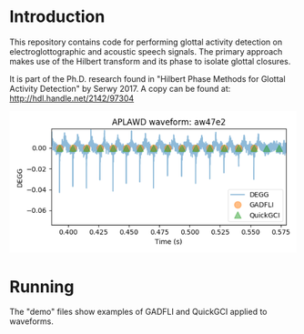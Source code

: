 # Introduction

This repository contains code for performing glottal activity detection
on electroglottographic and acoustic speech signals. The primary approach
makes use of the Hilbert transform and its phase to isolate glottal closures.

It is part of the Ph.D. research found in "Hilbert Phase Methods for
Glottal Activity Detection" by Serwy 2017. A copy can be found at:
http://hdl.handle.net/2142/97304

![Screenshot](aw47e2_gci.png)

# Running

The "demo" files show examples of GADFLI and QuickGCI applied to waveforms.

